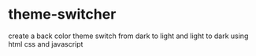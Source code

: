 # theme-switcher
create a back color theme switch from dark to light and light to dark using html css and javascript
